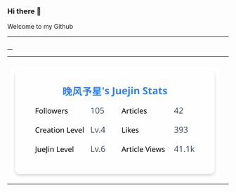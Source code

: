 ### Hi there 👋
Welcome to my Github
<hr>

<a href="https://github.com/element-plus/element-plus/commits?author=FungYuu">
<img align="center" src="https://raw.githubusercontent.com/FungYuu/FungYuu/svg/element-plus.svg" alt="" /> 
</a>
<a href="https://github.com/vitest-dev/docs-cn/commits?author=FungYuu">
<img align="center" src="https://raw.githubusercontent.com/FungYuu/FungYuu/svg/docs-cn.svg" alt="" /> 
</a>
<a href="https://github.com/ant-design/ant-design/commits?author=FungYuu">
<img align="center" src="https://raw.githubusercontent.com/FungYuu/FungYuu/svg/ant-design.svg" alt="" /> 
</a>
<a href="https://github.com/ant-design/ant-design-web3/commits?author=FungYuu">
<img align="center" src="https://raw.githubusercontent.com/FungYuu/FungYuu/svg/ant-design-web3.svg" alt="" /> 
</a>


<!-- ![liux1118's github stats](https://github-readme-stats.vercel.app/api?username=lxKylin&hide=[%22issues%22]&show_icons=true)  -->

<!-- ![Top Langs](https://github-readme-stats.vercel.app/api/top-langs/?username=lxKylin)  -->

<!-- <p>
<img align="left" width="47%" src="https://github-readme-stats.vercel.app/api?username=lxKylin&hide=[%22issues%22]&show_icons=true" />
<img align="right" width="47%" src="https://github-readme-stats.vercel.app/api/top-langs/?username=lxKylin&layout=compact&hide=glsl" />
</p> -->

<table>
  <tr>
    <td><img align="center" src="https://github-readme-stats.vercel.app/api?username=FungYuu&show_icons=true&hide_border=true" alt="" /></td>
    <td><img align="center" src="https://github-readme-stats.vercel.app/api/top-langs/?username=FungYuu&layout=compact&hide_border=true" alt="" /></td>
    <!-- <td><img src="https://4sdvg7tqbv.us.aircode.run/juejin?uid=4344859055106215&hide_border=true" alt="Kylin的掘金数据不能同步实时数据" style="zoom:100%;" align="center"/></td> -->
  </tr>
  <tr>
    <td><img align="center" src="./image/juejin.svg" alt="" /></td>
  </tr>
  <!-- <tr>
    <td><img align="center" src="https://github-readme-stats.vercel.app/api/top-langs/?username=lxKylin&layout=compact&hide_border=true" alt="" /></td>
  </tr> -->
</table>
<!--
**lxKylin/lxKylin** is a ✨ _special_ ✨ repository because its `README.md` (this file) appears on your GitHub profile.

Here are some ideas to get you started:

- 🔭 I’m currently working on ...
- 🌱 I’m currently learning ...
- 👯 I’m looking to collaborate on ...
- 🤔 I’m looking for help with ...
- 💬 Ask me about ...
- 📫 How to reach me: ...
- 😄 Pronouns: ...
- ⚡ Fun fact: ...
-->
